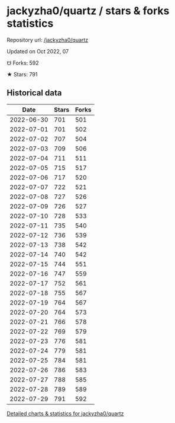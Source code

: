 # jackyzha0/quartz / stars & forks statistics

Repository url: [/jackyzha0/quartz](https://github.com/jackyzha0/quartz)

Updated on Oct 2022, 07

☋ Forks: 592

★ Stars: 791

## Historical data
| Date | Stars | Forks |
|------|-------|-------|
| 2022-06-30 | 701 | 501 | 
| 2022-07-01 | 701 | 502 | 
| 2022-07-02 | 707 | 504 | 
| 2022-07-03 | 709 | 506 | 
| 2022-07-04 | 711 | 511 | 
| 2022-07-05 | 715 | 517 | 
| 2022-07-06 | 717 | 520 | 
| 2022-07-07 | 722 | 521 | 
| 2022-07-08 | 727 | 526 | 
| 2022-07-09 | 726 | 527 | 
| 2022-07-10 | 728 | 533 | 
| 2022-07-11 | 735 | 540 | 
| 2022-07-12 | 736 | 539 | 
| 2022-07-13 | 738 | 542 | 
| 2022-07-14 | 740 | 542 | 
| 2022-07-15 | 744 | 551 | 
| 2022-07-16 | 747 | 559 | 
| 2022-07-17 | 752 | 561 | 
| 2022-07-18 | 755 | 567 | 
| 2022-07-19 | 764 | 567 | 
| 2022-07-20 | 764 | 573 | 
| 2022-07-21 | 766 | 578 | 
| 2022-07-22 | 769 | 579 | 
| 2022-07-23 | 776 | 581 | 
| 2022-07-24 | 779 | 581 | 
| 2022-07-25 | 784 | 581 | 
| 2022-07-26 | 786 | 583 | 
| 2022-07-27 | 788 | 585 | 
| 2022-07-28 | 789 | 589 | 
| 2022-07-29 | 791 | 592 | 


[Detailed charts & statistics for jackyzha0/quartz](https://reviewgithub.com/rep/jackyzha0/quartz)
